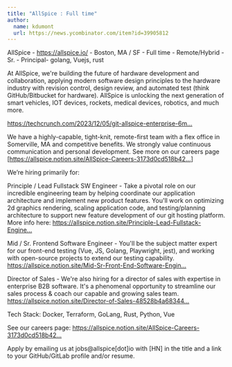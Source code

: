 ```yaml
---
title: "AllSpice : Full time"
author:
  name: kdumont
  url: https://news.ycombinator.com/item?id=39905812
---
```

AllSpice - <a href="https:&#x2F;&#x2F;allspice.io&#x2F;" rel="nofollow">https:&#x2F;&#x2F;allspice.io&#x2F;</a> - Boston, MA &#x2F; SF - Full time - Remote&#x2F;Hybrid - Sr. - Principal- golang, Vuejs, rust

At AllSpice, we&#x27;re building the future of hardware development and collaboration, applying modern software design principles to the hardware industry with revision control, design review, and automated test (think GitHub&#x2F;Bitbucket for hardware). AllSpice is unlocking the next generation of smart vehicles, IOT devices, rockets, medical devices, robotics, and much more.

<a href="https:&#x2F;&#x2F;techcrunch.com&#x2F;2023&#x2F;12&#x2F;05&#x2F;git-allspice-enterprise-6m&#x2F;" rel="nofollow">https:&#x2F;&#x2F;techcrunch.com&#x2F;2023&#x2F;12&#x2F;05&#x2F;git-allspice-enterprise-6m...</a>

We have a highly-capable, tight-knit, remote-first team with a flex office in Somerville, MA and competitive benefits. We strongly value continuous communication and personal development. See more on our careers page [<a href="https:&#x2F;&#x2F;allspice.notion.site&#x2F;AllSpice-Careers-3173d0cd518b4257b186ba5c8f34dc44" rel="nofollow">https:&#x2F;&#x2F;allspice.notion.site&#x2F;AllSpice-Careers-3173d0cd518b42...</a>]

We’re hiring primarily for:

Principle &#x2F; Lead Fullstack SW Engineer - Take a pivotal role on our incredible engineering team by helping coordinate our application architecture and implement new product features. You&#x27;ll work on optimizing 2d graphics rendering, scaling application code, and testing&#x2F;planning architecture to support new feature development of our git hosting platform. More info here: <a href="https:&#x2F;&#x2F;allspice.notion.site&#x2F;Principle-Lead-Fullstack-Engineer-4452470c166447a0a7dbc4195bbd6ad4" rel="nofollow">https:&#x2F;&#x2F;allspice.notion.site&#x2F;Principle-Lead-Fullstack-Engine...</a>

Mid &#x2F; Sr. Frontend Software Engineer - You&#x27;ll be the subject matter expert for our front-end testing (Vue, JS, Golang, Playwright, jest), and working with open-source projects to extend our testing capability. <a href="https:&#x2F;&#x2F;allspice.notion.site&#x2F;Mid-Sr-Front-End-Software-Engineer-58149eb6911540c28b329087d683dbe3" rel="nofollow">https:&#x2F;&#x2F;allspice.notion.site&#x2F;Mid-Sr-Front-End-Software-Engin...</a>

Director of Sales - We&#x27;re also hiring for a director of sales with expertise in enterprise B2B software. It&#x27;s a phenomenal opportunity to streamline our sales process &amp; coach our capable and growing sales team.
<a href="https:&#x2F;&#x2F;allspice.notion.site&#x2F;Director-of-Sales-48528b4a683448dbb66adb119b5bbd10" rel="nofollow">https:&#x2F;&#x2F;allspice.notion.site&#x2F;Director-of-Sales-48528b4a68344...</a>

Tech Stack: Docker, Terraform, GoLang, Rust, Python, Vue

See our careers page: <a href="https:&#x2F;&#x2F;allspice.notion.site&#x2F;AllSpice-Careers-3173d0cd518b4257b186ba5c8f34dc44" rel="nofollow">https:&#x2F;&#x2F;allspice.notion.site&#x2F;AllSpice-Careers-3173d0cd518b42...</a>

Apply by emailing us at jobs@allspice[dot]io with [HN] in the title and a link to your GitHub&#x2F;GitLab profile and&#x2F;or resume.
